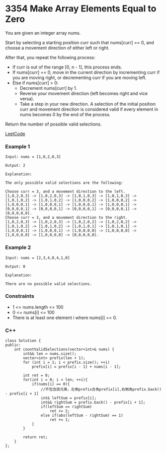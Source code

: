 # 3354 Make Array Elements Equal to Zero

You are given an integer array nums.

Start by selecting a starting position curr such that nums[curr] == 0, and choose a movement direction of either left or right.

After that, you repeat the following process:

* If curr is out of the range [0, n - 1], this process ends.
* If nums[curr] == 0, move in the current direction by incrementing curr if you are moving right, or decrementing curr if you are moving left.
* Else if nums[curr] > 0:
    * Decrement nums[curr] by 1.
    * Reverse your movement direction (left becomes right and vice versa).
    * Take a step in your new direction.
A selection of the initial position curr and movement direction is considered valid if every element in nums becomes 0 by the end of the process.

Return the number of possible valid selections.
 
[LeetCode](https://leetcode.cn/problems/make-array-elements-equal-to-zero/)

### Example 1

```
Input: nums = [1,0,2,0,3]

Output: 2

Explanation:

The only possible valid selections are the following:

Choose curr = 3, and a movement direction to the left.
[1,0,2,0,3] -> [1,0,2,0,3] -> [1,0,1,0,3] -> [1,0,1,0,3] -> [1,0,1,0,2] -> [1,0,1,0,2] -> [1,0,0,0,2] -> [1,0,0,0,2] -> [1,0,0,0,1] -> [1,0,0,0,1] -> [1,0,0,0,1] -> [1,0,0,0,1] -> [0,0,0,0,1] -> [0,0,0,0,1] -> [0,0,0,0,1] -> [0,0,0,0,1] -> [0,0,0,0,0].
Choose curr = 3, and a movement direction to the right.
[1,0,2,0,3] -> [1,0,2,0,3] -> [1,0,2,0,2] -> [1,0,2,0,2] -> [1,0,1,0,2] -> [1,0,1,0,2] -> [1,0,1,0,1] -> [1,0,1,0,1] -> [1,0,0,0,1] -> [1,0,0,0,1] -> [1,0,0,0,0] -> [1,0,0,0,0] -> [1,0,0,0,0] -> [1,0,0,0,0] -> [0,0,0,0,0].
```

### Example 2

```
Input: nums = [2,3,4,0,4,1,0]

Output: 0

Explanation:

There are no possible valid selections.
```

### Constraints

* 1 <= nums.length <= 100
* 0 <= nums[i] <= 100
* There is at least one element i where nums[i] == 0.

### C++ 

```
class Solution {
public:
    int countValidSelections(vector<int>& nums) {
        int&& len = nums.size();
        vector<int> prefix(len + 1);
        for (int i = 1; i < prefix.size(); ++i)
            prefix[i] = prefix[i - 1] + nums[i - 1];

        int ret = 0;
        for(int i = 0; i < len; ++i){
            if(nums[i] == 0){
                //不包含該元素，左側prefix合為prefix[i],右側為prefix.back() - prefix[i + 1]
                int& leftSum = prefix[i];
                int&& rightSum = prefix.back() - prefix[i + 1];
                if(leftSum == rightSum)
                    ret += 2;
                else if(abs(leftSum - rightSum) == 1)
                    ret += 1;
            }
        }

        return ret;
    }
};
```